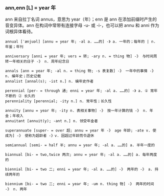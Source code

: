 ### ann,enn [L] = year 年

ann 来自拉丁名词 annus，意思为 year（年）；enn 是 ann 在添加前缀时产生的音变异体。ann 在构词中常带有连接字母 -u- 或 -i-，也可以把 annu 和 anni 作为词根异体看待。


    annual [ˈænjuəl] [annu = year 年; -al a. ……的] -》 a. 一年的；每年的 | n. 年鉴；年刊

    anniversary [anni = year 年; vers = 转; -ary n. = thing 物] -》 与时间周转一年相关的日子 -》 n. 周年纪念日

    annals [ann = year 年; -al n. = thing 物; -s 表复数] -》 一年中的事情 -》 n. 编年史；历史记载
    annalist [annal(s); -ist n.] n. 编年史作者

    perennial [per- = through 通; enni = year 年; -al a. ……的] -》 a. ① 常年不断的 ② 长久的
    perenniality [perennial; -ity n.] n. 常年性；长久性

    annuity [annu = year 年; -ity n. 表相关事物] -》 按一年计算的钱 -》 n. 年金；年收入
    annuitant [annuit(y); -ant n.] n. 领受年金者

    superannuate [super- = over 超; annu = year 年 -》 age 年龄; -ate v. 使成为] -》 使称为超龄者 -》v. 因超过年龄而令退休

    semiannual [semi- = half 半; annu = year 年; -al a. ……的] a. 半年一度的

    biannual [bi- = two,twice 两次; annu = year 年; -al a. ……的] a. 每年两度的

    biennial [bi- = two 二; enni = year 年; -al a. ……的] -》 两年的 -》 a. 持续两年的

    biennium [bi- = two 二; enni = year 年; -um n. thing 物] -》 两年的时间 -》 n. 两年

